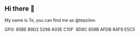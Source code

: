 ## Hi there 👋

My name is Te, you can find me as @tepzilon.

GPG: 85BE B9D2 5298 A03E C10F  8D8C 658B AFDB 84F9 E5C5

<!--
**tepzilon/tepzilon** is a ✨ _special_ ✨ repository because its `README.md` (this file) appears on your GitHub profile.

Here are some ideas to get you started:

- 🔭 I’m currently working on ...
- 🌱 I’m currently learning ...
- 👯 I’m looking to collaborate on ...
- 🤔 I’m looking for help with ...
- 💬 Ask me about ...
- 📫 How to reach me: ...
- 😄 Pronouns: ...
- ⚡ Fun fact: ...
-->
